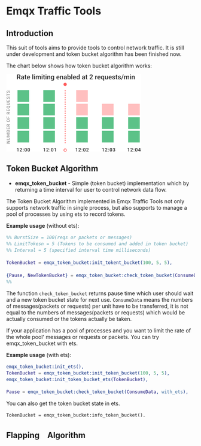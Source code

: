 # Emqx Traffic Tools

## Introduction

This suit of tools aims to provide tools to control network traffic. It is still under development and token bucket algorithm has been finished now.

The chart below shows how token bucket algorithm works:

![rate-limit](./images/01-rate-limit.png)



## Token Bucket Algorithm

* **emqx_token_bucket** - Simple (token bucket) implementation which by returning a time interval for user to control network data flow.

The Token Bucket Algorithm implemented in Emqx Traffic Tools not only supports network traffic in single process, but also supports to manage a pool of processes by using ets to record tokens.

**Example usage** (without ets):
``` erlang
%% BurstSize = 100(reqs or packets or messages)
%% LimitTokesn = 5 (Tokens to be consumed and added in token bucket)
%% Interval = 5 (specified interval time milliseconds)

TokenBucket = emqx_token_bucket:init_tokent_bucket(100, 5, 5),

{Pause, NewTokenBucket} = emqx_token_bucket:check_token_bucket(ConsumeData, TokenBucket).
%% 
```
The function `check_token_bucket` returns pause time which user should wait and a new token bucket state for next use. `ConsumeData` means the numbers of messages(packets or requests) per unit have to be transferred, it is not equal to the numbers of messages(packets or requests) which would be actually consumed or the tokens actually be taken.

If your application has a pool of processes and you want to limit the rate of the whole pool' messages or requests or packets. You can try emqx_token_bucket with ets.

**Example usage** (with ets):

``` erlang
emqx_token_bucket:init_ets(),
TokenBucket = emqx_token_bucket:init_token_bucket(100, 5, 5),
emqx_token_bucket:init_token_bucket_ets(TokenBucket),

Pause = emqx_token_bucket:check_token_bucket(ConsumeData, with_ets),
```
You can also get the token bucket state in ets.
```
TokenBucket = emqx_token_bucket:info_token_bucket().
```

## Flapping　Algorithm


